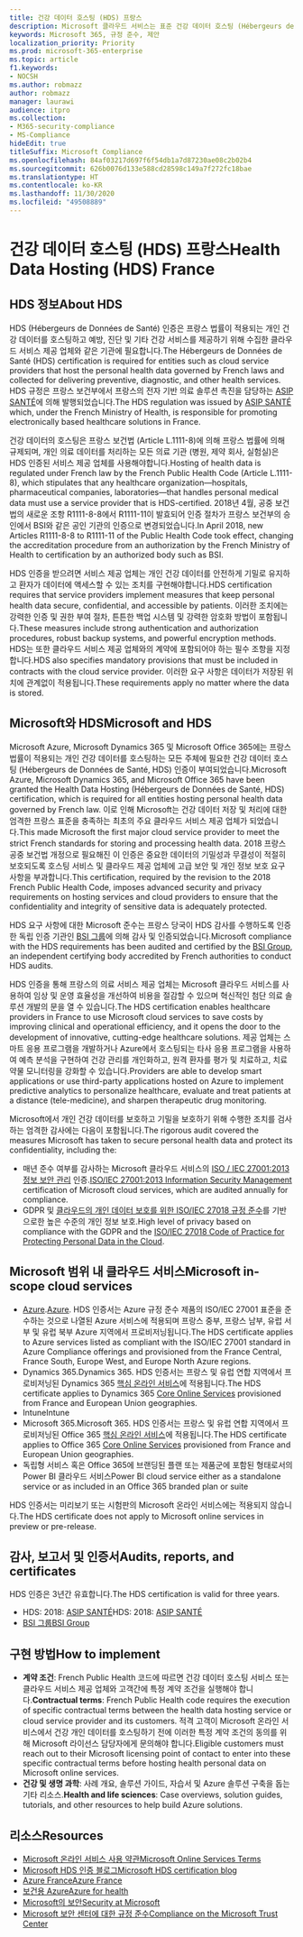 ```yaml
---
title: 건강 데이터 호스팅 (HDS) 프랑스
description: Microsoft 클라우드 서비스는 표준 건강 데이터 호스팅 (Hébergeurs de Données de Santé)을 준수하도록 인증되었습니다.
keywords: Microsoft 365, 규정 준수, 제안
localization_priority: Priority
ms.prod: microsoft-365-enterprise
ms.topic: article
f1.keywords:
- NOCSH
ms.author: robmazz
author: robmazz
manager: laurawi
audience: itpro
ms.collection:
- M365-security-compliance
- MS-Compliance
hideEdit: true
titleSuffix: Microsoft Compliance
ms.openlocfilehash: 84af03217d697f6f54db1a7d87230ae08c2b02b4
ms.sourcegitcommit: 626b0076d133e588cd28598c149a7f272fc18bae
ms.translationtype: HT
ms.contentlocale: ko-KR
ms.lasthandoff: 11/30/2020
ms.locfileid: "49508889"
---
```

# <a name="health-data-hosting-hds-france"></a><span data-ttu-id="0cda7-104">건강 데이터 호스팅 (HDS) 프랑스</span><span class="sxs-lookup"><span data-stu-id="0cda7-104">Health Data Hosting (HDS) France</span></span>

## <a name="about-hds"></a><span data-ttu-id="0cda7-105">HDS 정보</span><span class="sxs-lookup"><span data-stu-id="0cda7-105">About HDS</span></span>

<span data-ttu-id="0cda7-106">HDS (Hébergeurs de Données de Santé) 인증은 프랑스 법률이 적용되는 개인 건강 데이터를 호스팅하고 예방, 진단 및 기타 건강 서비스를 제공하기 위해 수집한 클라우드 서비스 제공 업체와 같은 기관에 필요합니다.</span><span class="sxs-lookup"><span data-stu-id="0cda7-106">The Hébergeurs de Données de Santé (HDS) certification is required for entities such as cloud service providers that host the personal health data governed by French laws and collected for delivering preventive, diagnostic, and other health services.</span></span> <span data-ttu-id="0cda7-107">HDS 규정은 프랑스 보건부에서 프랑스의 전자 기반 의료 솔루션 촉진을 담당하는 [ASIP SANTÉ](https://esante.gouv.fr/)에 의해 발행되었습니다.</span><span class="sxs-lookup"><span data-stu-id="0cda7-107">The HDS regulation was issued by [ASIP SANTÉ](https://esante.gouv.fr/) which, under the French Ministry of Health, is responsible for promoting electronically based healthcare solutions in France.</span></span>

<span data-ttu-id="0cda7-108">건강 데이터의 호스팅은 프랑스 보건법 (Article L.1111-8)에 의해 프랑스 법률에 의해 규제되며, 개인 의료 데이터를 처리하는 모든 의료 기관 (병원, 제약 회사, 실험실)은 HDS 인증된 서비스 제공 업체를 사용해야합니다.</span><span class="sxs-lookup"><span data-stu-id="0cda7-108">Hosting of health data is regulated under French law by the French Public Health Code (Article L.1111-8), which stipulates that any healthcare organization—hospitals, pharmaceutical companies, laboratories—that handles personal medical data must use a service provider that is HDS-certified.</span></span> <span data-ttu-id="0cda7-109">2018년 4월, 공중 보건법의 새로운 조항 R1111-8-8에서 R1111-11이 발효되어 인증 절차가 프랑스 보건부의 승인에서 BSI와 같은 공인 기관의 인증으로 변경되었습니다.</span><span class="sxs-lookup"><span data-stu-id="0cda7-109">In April 2018, new Articles R1111-8-8 to R1111-11 of the Public Health Code took effect, changing the accreditation procedure from an authorization by the French Ministry of Health to certification by an authorized body such as BSI.</span></span>

<span data-ttu-id="0cda7-110">HDS 인증을 받으려면 서비스 제공 업체는 개인 건강 데이터를 안전하게 기밀로 유지하고 환자가 데이터에 액세스할 수 있는 조치를 구현해야합니다.</span><span class="sxs-lookup"><span data-stu-id="0cda7-110">HDS certification requires that service providers implement measures that keep personal health data secure, confidential, and accessible by patients.</span></span> <span data-ttu-id="0cda7-111">이러한 조치에는 강력한 인증 및 권한 부여 절차, 튼튼한 백업 시스템 및 강력한 암호화 방법이 포함됩니다.</span><span class="sxs-lookup"><span data-stu-id="0cda7-111">These measures include strong authentication and authorization procedures, robust backup systems, and powerful encryption methods.</span></span> <span data-ttu-id="0cda7-112">HDS는 또한 클라우드 서비스 제공 업체와의 계약에 포함되어야 하는 필수 조항을 지정합니다.</span><span class="sxs-lookup"><span data-stu-id="0cda7-112">HDS also specifies mandatory provisions that must be included in contracts with the cloud service provider.</span></span> <span data-ttu-id="0cda7-113">이러한 요구 사항은 데이터가 저장된 위치에 관계없이 적용됩니다.</span><span class="sxs-lookup"><span data-stu-id="0cda7-113">These requirements apply no matter where the data is stored.</span></span>

## <a name="microsoft-and-hds"></a><span data-ttu-id="0cda7-114">Microsoft와 HDS</span><span class="sxs-lookup"><span data-stu-id="0cda7-114">Microsoft and HDS</span></span>

<span data-ttu-id="0cda7-115">Microsoft Azure, Microsoft Dynamics 365 및 Microsoft Office 365에는 프랑스 법률이 적용되는 개인 건강 데이터를 호스팅하는 모든 주체에 필요한 건강 데이터 호스팅 (Hébergeurs de Données de Santé, HDS) 인증이 부여되었습니다.</span><span class="sxs-lookup"><span data-stu-id="0cda7-115">Microsoft Azure, Microsoft Dynamics 365, and Microsoft Office 365 have been granted the Health Data Hosting (Hébergeurs de Données de Santé, HDS) certification, which is required for all entities hosting personal health data governed by French law.</span></span> <span data-ttu-id="0cda7-116">이로 인해 Microsoft는 건강 데이터 저장 및 처리에 대한 엄격한 프랑스 표준을 충족하는 최초의 주요 클라우드 서비스 제공 업체가 되었습니다.</span><span class="sxs-lookup"><span data-stu-id="0cda7-116">This made Microsoft the first major cloud service provider to meet the strict French standards for storing and processing health data.</span></span> <span data-ttu-id="0cda7-117">2018 프랑스 공중 보건법 개정으로 필요해진 이 인증은 중요한 데이터의 기밀성과 무결성이 적절히 보호되도록 호스팅 서비스 및 클라우드 제공 업체에 고급 보안 및 개인 정보 보호 요구 사항을 부과합니다.</span><span class="sxs-lookup"><span data-stu-id="0cda7-117">This certification, required by the revision to the 2018 French Public Health Code, imposes advanced security and privacy requirements on hosting services and cloud providers to ensure that the confidentiality and integrity of sensitive data is adequately protected.</span></span>

<span data-ttu-id="0cda7-118">HDS 요구 사항에 대한 Microsoft 준수는 프랑스 당국이 HDS 감사를 수행하도록 인증한 독립 인증 기관인 [BSI 그룹](https://www.bsigroup.com/fr-FR/)에 의해 감사 및 인증되었습니다.</span><span class="sxs-lookup"><span data-stu-id="0cda7-118">Microsoft compliance with the HDS requirements has been audited and certified by the [BSI Group](https://www.bsigroup.com/fr-FR/), an independent certifying body accredited by French authorities to conduct HDS audits.</span></span>

<span data-ttu-id="0cda7-119">HDS 인증을 통해 프랑스의 의료 서비스 제공 업체는 Microsoft 클라우드 서비스를 사용하여 임상 및 운영 효율성을 개선하여 비용을 절감할 수 있으며 혁신적인 첨단 의료 솔루션 개발의 문을 열 수 있습니다.</span><span class="sxs-lookup"><span data-stu-id="0cda7-119">The HDS certification enables healthcare providers in France to use Microsoft cloud services to save costs by improving clinical and operational efficiency, and it opens the door to the development of innovative, cutting-edge healthcare solutions.</span></span> <span data-ttu-id="0cda7-120">제공 업체는 스마트 응용 프로그램을 개발하거나 Azure에서 호스팅되는 타사 응용 프로그램을 사용하여 예측 분석을 구현하여 건강 관리를 개인화하고, 원격 환자를 평가 및 치료하고, 치료 약물 모니터링을 강화할 수 있습니다.</span><span class="sxs-lookup"><span data-stu-id="0cda7-120">Providers are able to develop smart applications or use third-party applications hosted on Azure to implement predictive analytics to personalize healthcare, evaluate and treat patients at a distance (tele-medicine), and sharpen therapeutic drug monitoring.</span></span>

<span data-ttu-id="0cda7-121">Microsoft에서 개인 건강 데이터를 보호하고 기밀을 보호하기 위해 수행한 조치를 검사하는 엄격한 감사에는 다음이 포함됩니다.</span><span class="sxs-lookup"><span data-stu-id="0cda7-121">The rigorous audit covered the measures Microsoft has taken to secure personal health data and protect its confidentiality, including the:</span></span>

- <span data-ttu-id="0cda7-122">매년 준수 여부를 감사하는 Microsoft 클라우드 서비스의 [ISO / IEC 27001:2013 정보 보안 관리](offering-iso-27001.md) 인증.</span><span class="sxs-lookup"><span data-stu-id="0cda7-122">[ISO/IEC 27001:2013 Information Security Management](offering-iso-27001.md) certification of Microsoft cloud services, which are audited annually for compliance.</span></span>
- <span data-ttu-id="0cda7-123">GDPR 및 [클라우드의 개인 데이터 보호를 위한 ISO/IEC 27018 규정 준수](offering-iso-27018.md)를 기반으로한 높은 수준의 개인 정보 보호.</span><span class="sxs-lookup"><span data-stu-id="0cda7-123">High level of privacy based on compliance with the GDPR and the [ISO/IEC 27018 Code of Practice for Protecting Personal Data in the Cloud](offering-iso-27018.md).</span></span>

## <a name="microsoft-in-scope-cloud-services"></a><span data-ttu-id="0cda7-124">Microsoft 범위 내 클라우드 서비스</span><span class="sxs-lookup"><span data-stu-id="0cda7-124">Microsoft in-scope cloud services</span></span>

- <span data-ttu-id="0cda7-125">[Azure](https://aka.ms/AzureCompliance).</span><span class="sxs-lookup"><span data-stu-id="0cda7-125">[Azure](https://aka.ms/AzureCompliance).</span></span> <span data-ttu-id="0cda7-126">HDS 인증서는 Azure 규정 준수 제품의 ISO/IEC 27001 표준을 준수하는 것으로 나열된 Azure 서비스에 적용되며 프랑스 중부, 프랑스 남부, 유럽 서부 및 유럽 북부 Azure 지역에서 프로비저닝됩니다.</span><span class="sxs-lookup"><span data-stu-id="0cda7-126">The HDS certificate applies to Azure services listed as compliant with the ISO/IEC 27001 standard in Azure Compliance offerings and provisioned from the France Central, France South, Europe West, and Europe North Azure regions.</span></span>
- <span data-ttu-id="0cda7-127">Dynamics 365.</span><span class="sxs-lookup"><span data-stu-id="0cda7-127">Dynamics 365.</span></span> <span data-ttu-id="0cda7-128">HDS 인증서는 프랑스 및 유럽 연합 지역에서 프로비저닝된 Dynamics 365 [핵심 온라인 서비스](https://aka.ms/Online-Services-Terms)에 적용됩니다.</span><span class="sxs-lookup"><span data-stu-id="0cda7-128">The HDS certificate applies to Dynamics 365 [Core Online Services](https://aka.ms/Online-Services-Terms) provisioned from France and European Union geographies.</span></span>
- <span data-ttu-id="0cda7-129">Intune</span><span class="sxs-lookup"><span data-stu-id="0cda7-129">Intune</span></span>
- <span data-ttu-id="0cda7-130">Microsoft 365.</span><span class="sxs-lookup"><span data-stu-id="0cda7-130">Microsoft 365.</span></span> <span data-ttu-id="0cda7-131">HDS 인증서는 프랑스 및 유럽 연합 지역에서 프로비저닝된 Office 365 [핵심 온라인 서비스](https://aka.ms/Online-Services-Terms)에 적용됩니다.</span><span class="sxs-lookup"><span data-stu-id="0cda7-131">The HDS certificate applies to Office 365 [Core Online Services](https://aka.ms/Online-Services-Terms) provisioned from France and European Union geographies.</span></span>
- <span data-ttu-id="0cda7-132">독립형 서비스 혹은 Office 365에 브랜딩된 플랜 또는 제품군에 포함된 형태로서의 Power BI 클라우드 서비스</span><span class="sxs-lookup"><span data-stu-id="0cda7-132">Power BI cloud service either as a standalone service or as included in an Office 365 branded plan or suite</span></span>

<span data-ttu-id="0cda7-133">HDS 인증서는 미리보기 또는 시험판의 Microsoft 온라인 서비스에는 적용되지 않습니다.</span><span class="sxs-lookup"><span data-stu-id="0cda7-133">The HDS certificate does not apply to Microsoft online services in preview or pre-release.</span></span>

## <a name="audits-reports-and-certificates"></a><span data-ttu-id="0cda7-134">감사, 보고서 및 인증서</span><span class="sxs-lookup"><span data-stu-id="0cda7-134">Audits, reports, and certificates</span></span>

<span data-ttu-id="0cda7-135">HDS 인증은 3년간 유효합니다.</span><span class="sxs-lookup"><span data-stu-id="0cda7-135">The HDS certification is valid for three years.</span></span>

- <span data-ttu-id="0cda7-136">HDS: 2018: [ASIP SANTÉ](https://esante.gouv.fr/)</span><span class="sxs-lookup"><span data-stu-id="0cda7-136">HDS: 2018: [ASIP SANTÉ](https://esante.gouv.fr/)</span></span>
- [<span data-ttu-id="0cda7-137">BSI 그룹</span><span class="sxs-lookup"><span data-stu-id="0cda7-137">BSI Group</span></span>](https://www.bsigroup.com/fr-FR/Nos-services/Certification/Recherche-dans-le-repertoire-des-certificats-et-des-clients/Resultats-de-la-recherche-dans-le-repertoire-des-certificats-et-des-clients/?searchkey=licence%3dHDS%2b701569%26company%3dMicrosoft%2bCorp&licencenumber=HDS%20701569)

## <a name="how-to-implement"></a><span data-ttu-id="0cda7-138">구현 방법</span><span class="sxs-lookup"><span data-stu-id="0cda7-138">How to implement</span></span>

- <span data-ttu-id="0cda7-139">**계약 조건**: French Public Health 코드에 따르면 건강 데이터 호스팅 서비스 또는 클라우드 서비스 제공 업체와 고객간에 특정 계약 조건을 실행해야 합니다.</span><span class="sxs-lookup"><span data-stu-id="0cda7-139">**Contractual terms**: French Public Health code requires the execution of specific contractual terms between the health data hosting service or cloud service provider and its customers.</span></span> <span data-ttu-id="0cda7-140">적격 고객이 Microsoft 온라인 서비스에서 건강 개인 데이터를 호스팅하기 전에 이러한 특정 계약 조건의 동의를 위해 Microsoft 라이선스 담당자에게 문의해야 합니다.</span><span class="sxs-lookup"><span data-stu-id="0cda7-140">Eligible customers must reach out to their Microsoft licensing point of contact to enter into these specific contractual terms before hosting health personal data on Microsoft online services.</span></span>
- <span data-ttu-id="0cda7-141">**건강 및 생명 과학**: 사례 개요, 솔루션 가이드, 자습서 및 Azure 솔루션 구축을 돕는 기타 리소스.</span><span class="sxs-lookup"><span data-stu-id="0cda7-141">**Health and life sciences**: Case overviews, solution guides, tutorials, and other resources to help build Azure solutions.</span></span>

## <a name="resources"></a><span data-ttu-id="0cda7-142">리소스</span><span class="sxs-lookup"><span data-stu-id="0cda7-142">Resources</span></span>

- [<span data-ttu-id="0cda7-143">Microsoft 온라인 서비스 사용 약관</span><span class="sxs-lookup"><span data-stu-id="0cda7-143">Microsoft Online Services Terms</span></span>](https://aka.ms/Online-Services-Terms)
- [<span data-ttu-id="0cda7-144">Microsoft HDS 인증 블로그</span><span class="sxs-lookup"><span data-stu-id="0cda7-144">Microsoft HDS certification blog</span></span>](https://news.microsoft.com/2018/11/06/microsoft-1er-acteur-majeur-du-cloud-public-a-etre-certifie-hebergeur-de-donnees-de-sante-en-france/)
- [<span data-ttu-id="0cda7-145">Azure France</span><span class="sxs-lookup"><span data-stu-id="0cda7-145">Azure France</span></span>](https://azure.microsoft.com/global-infrastructure/france/)
- [<span data-ttu-id="0cda7-146">보건용 Azure</span><span class="sxs-lookup"><span data-stu-id="0cda7-146">Azure for health</span></span>](https://azure.microsoft.com/industries/healthcare/)
- [<span data-ttu-id="0cda7-147">Microsoft의 보안</span><span class="sxs-lookup"><span data-stu-id="0cda7-147">Security at Microsoft</span></span>](https://www.microsoft.com/security)
- [<span data-ttu-id="0cda7-148">Microsoft 보안 센터에 대한 규정 준수</span><span class="sxs-lookup"><span data-stu-id="0cda7-148">Compliance on the Microsoft Trust Center</span></span>](https://www.microsoft.com/trust-center/compliance/compliance-overview)
